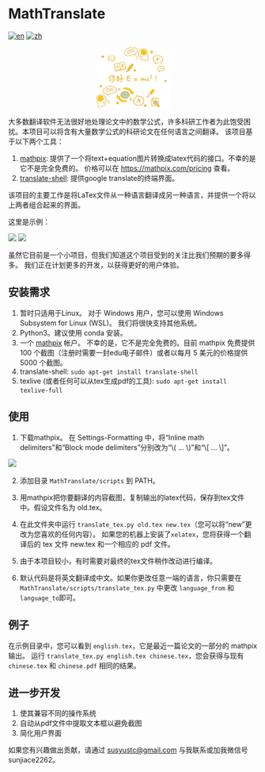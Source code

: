 # MathTranslate
[![en](https://img.shields.io/badge/lang-en-red.svg)](https://github.com/SUSYUSTC/MathTranslate/blob/main/README.md)
[![zh](https://img.shields.io/badge/lang-zh-yellow.svg)](https://github.com/SUSYUSTC/MathTranslate/blob/main/README.zh.md)

<p align="center">
  <a href="https://github.com/SUSYUSTC/MathTranslate">
    <img width=30% src="logo_zh.jpg">
  </a>
</p>


大多数翻译软件无法很好地处理论文中的数学公式，许多科研工作者为此饱受困扰。本项目可以将含有大量数学公式的科研论文在任何语言之间翻译。
该项目基于以下两个工具：
1. [mathpix](https://mathpix.com/): 提供了一个将text+equation图片转换成latex代码的接口。不幸的是它不是完全免费的。 价格可以在 https://mathpix.com/pricing 查看。
2. [translate-shell](https://github.com/soimort/translate-shell): 提供google translate的终端界面。

该项目的主要工作是将LaTex文件从一种语言翻译成另一种语言，并提供一个将以上两者组合起来的界面。

这里是示例：
<p float="left">
<img src="https://user-images.githubusercontent.com/30529122/225237425-9341b03e-25b5-4617-b606-5e3813de3ec2.png" width="260">
<img src="https://user-images.githubusercontent.com/30529122/225234174-78af1e5f-aeff-4dd8-9f4c-d948edc35318.png" width="400">
</p>

虽然它目前是一个小项目，但我们知道这个项目受到的关注比我们预期的要多得多。 我们正在计划更多的开发，以获得更好的用户体验。

## 安装需求
1. 暂时只适用于Linux。 对于 Windows 用户，您可以使用 Windows Subsystem for Linux (WSL)。 我们将很快支持其他系统。
2. Python3。建议使用 conda 安装。
3. 一个 [mathpix](https://mathpix.com/) 帐户。 不幸的是，它不是完全免费的。目前 mathpix 免费提供 100 个截图（注册时需要一封edu电子邮件）或者以每月 5 美元的价格提供 5000 个截图。
4. translate-shell: `sudo apt-get install translate-shell`
5. texlive (或者任何可以从tex生成pdf的工具): `sudo apt-get install texlive-full`

## 使用
1. 下载mathpix。 在 Settings-Formatting 中，将“Inline math delimiters”和“Block mode delimiters”分别改为“\\( ... \\)”和“\\[ ... \\]”。
 <img src="https://user-images.githubusercontent.com/30529122/225747242-07b89c34-4f16-40f9-bebc-d0c0b1c4c8e8.png" width="600">
 
2. 添加目录 `MathTranslate/scripts` 到 PATH。
3. 用mathpix把你要翻译的内容截图，复制输出的latex代码，保存到tex文件中。假设文件名为 old.tex。

4. 在此文件夹中运行 `translate_tex.py old.tex new.tex`（您可以将“new”更改为您喜欢的任何内容）。 如果您的机器上安装了`xelatex`，您将获得一个翻译后的 tex 文件 new.tex 和一个相应的 pdf 文件。
5. 由于本项目较小，有时需要对最终的tex文件稍作改动进行编译。
6. 默认代码是将英文翻译成中文。如果你更改任意一端的语言，你只需要在 `MathTranslate/scripts/translate_tex.py` 中更改 `language_from` 和 `language_to`即可。

## 例子
在示例目录中，您可以看到 `english.tex`，它是最近一篇论文的一部分的 mathpix 输出。 运行 `translate_tex.py english.tex chinese.tex`，您会获得与现有 `chinese.tex` 和 `chinese.pdf` 相同的结果。

## 进一步开发
1. 使其兼容不同的操作系统
2. 自动从pdf文件中提取文本框以避免截图
3. 简化用户界面

如果您有兴趣做出贡献，请通过 susyustc@gmail.com 与我联系或加我微信号 sunjiace2262。
